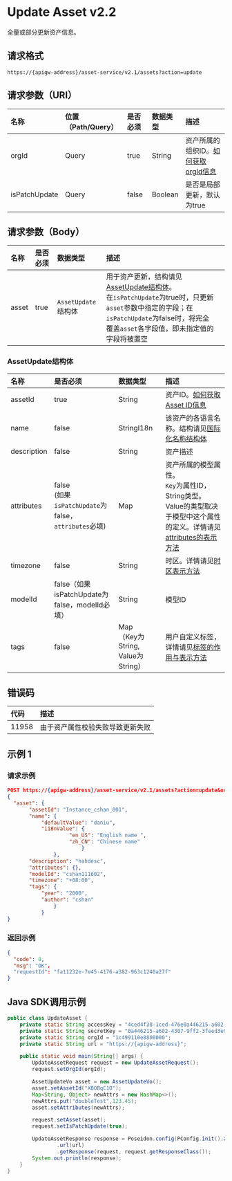 # Update Asset v2.2

全量或部分更新资产信息。

## 请求格式

```
https://{apigw-address}/asset-service/v2.1/assets?action=update
```

## 请求参数（URI）

| 名称          | 位置（Path/Query） | 是否必须 | 数据类型 | 描述                                                                                  |
|:--------------|:-------------------|:---------|:---------|:--------------------------------------------------------------------------------------|
| orgId         | Query              | true     | String   | 资产所属的组织ID。[如何获取orgId信息](/docs/api/zh_CN/latest/api_faqs#id-orgid-orgid) |
| isPatchUpdate | Query              | false    | Boolean  | 是否是局部更新，默认为true                                                            |


## 请求参数（Body）
| 名称  | 是否必须 | 数据类型            | 描述                                                                                                                                                                                                                                         |  |
|:------|:---------|:--------------------|:---------------------------------------------------------------------------------------------------------------------------------------------------------------------------------------------------------------------------------------------|:-|
| asset | true     | `AssetUpdate`结构体 | 用于资产更新，结构请见[AssetUpdate结构体](/docs/api/zh_CN/latest/asset/update_asset.html#id2)。<br>在`isPatchUpdate`为true时，只更新`asset`参数中指定的字段；在`isPatchUpdate`为false时，将完全覆盖`asset`各字段值，即未指定值的字段将被置空 |  |


### AssetUpdate结构体

| 名称        | 是否必须                                                | 数据类型                              | 描述                                                                                                                                                                       |
|:------------|:--------------------------------------------------------|:--------------------------------------|:---------------------------------------------------------------------------------------------------------------------------------------------------------------------------|
| assetId     | true                                                    | String                                | 资产ID。[如何获取Asset ID信息](/docs/api/zh_CN/latest/api_faqs.html#asset-id-assetid-assetid)                                                                              |
| name        | false                                                   | StringI18n                            | 该资产的各语言名称。结构请见[国际化名称结构体](/docs/api/zh_CN/latest/api_faqs.html#id3)                                                                                   |
| description | false                                                   | String                                | 资产描述                                                                                                                                                                   |
| attributes  | false<br>(如果`isPatchUpdate`为false，`attributes`必填) | Map                                   | 资产所属的模型属性。<br>`Key`为属性ID，String类型。Value的类型取决于模型中这个属性的定义。详情请见 [attributes的表示方法](/docs/api/zh_CN/latest/api_faqs.html#attributes) |
| timezone    | false                                                   | String                                | 时区。详情请见[时区表示方法](http://www.envisioniot.com/docs/api/zh_CN/latest/api_faqs.html#id4)                                                                                 |
| modelId     | false（如果isPatchUpdate为false，modelId必填）          | String                                | 模型ID                                                                                                                                                                     |
| tags        | false                                                   | Map<br>（Key为String, Value为String） | 用户自定义标签，详情请见[标签的作用与表示方法](http://www.envisioniot.com/docs/api/zh_CN/latest/api_faqs.html#id6)                                                               |


## 错误码

| 代码  | 描述                             |
|:------|:---------------------------------|
| 11958 | 由于资产属性校验失败导致更新失败 |



## 示例 1

### 请求示例

```json
POST https://{apigw-address}/asset-service/v2.1/assets?action=update&orgId=o15475450989191
{
  "asset": {
       "assetId": "Instance_cshan_001",
       "name": {
           "defaultValue": "daniu",
           "i18nValue": {
                    "en_US": "English name ",
                    "zh_CN": "Chinese name"
                        }
               },
       "description": "hahdesc",
       "attributes": {},
       "modelId": "cshan111602",
       "timezone": "+08:00",
       "tags": {
           "year": "2000",
           "author": "cshan"
               }
           }
}
```

### 返回示例

```json
{
  "code": 0,
  "msg": "OK"，
  "requestId": "fa11232e-7e45-4176-a382-963c1240a27f"
}

```


## Java SDK调用示例

```java
public class UpdateAsset {
    private static String accessKey = "4ced4f38-1ced-476e0a446215-a602-4307";
    private static String secretKey = "0a446215-a602-4307-9ff2-3feed3e983ce";
    private static String orgId = "1c499110e8800000";
    private static String url = "https://{apigw-address}";

    public static void main(String[] args) {
        UpdateAssetRequest request = new UpdateAssetRequest();
        request.setOrgId(orgId);

        AssetUpdateVo asset = new AssetUpdateVo();
        asset.setAssetId("XBOBqC1O");
        Map<String, Object> newAttrs = new HashMap<>();
        newAttrs.put("doubleTest",123.45);
        asset.setAttributes(newAttrs);

        request.setAsset(asset);
        request.setIsPatchUpdate(true);

        UpdateAssetResponse response = Poseidon.config(PConfig.init().appKey(accessKey).appSecret(secretKey).debug())
                .url(url)
                .getResponse(request, request.getResponseClass());
        System.out.println(response);
    }
}
```
